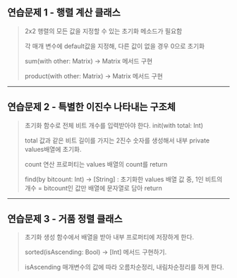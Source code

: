 ## 연습문제 1 - 행렬 계산 클래스

> 2x2 행렬의 모든 값을 지정할 수 있는 초기화 메소드가 필요함
>
> 각 매개 변수에 default값을 지정해, 다른 값이 없을 경우 0으로 초기화
>
> sum(with other: Matrix) -> Matrix 메서드 구현
>
> product(with other: Matrix) -> Matrix 메서드 구현

---



## 연습문제 2 - 특별한 이진수 나타내는 구조체

> 초기화 함수로 전체 비트 개수를 입력받아야 한다. init(with total: Int)
>
> total 값과 같은 비트 길이를 가지는 2진수 숫자를 생성해서 내부 private values배열에 초기화.
>
> count 연산 프로퍼티는 values 배열의 count를 return
>
> find(by bitcount: Int) -> [String]  : 초기화한 values 배열 값 중, 1인 비트의 개수 = bitcount인 값만 배열에 문자열로 담아 return

---



## 연습문제 3 - 거품 정렬 클래스

> 초기화 생성 함수에서 배열을 받아 내부 프로퍼티에 저장하게 한다.
>
> sorted(isAscending: Bool) -> [Int] 메서드 구현하기.
>
> isAscending 매개변수의 값에 따라 오름차순정리, 내림차순정리를 하게 한다.

